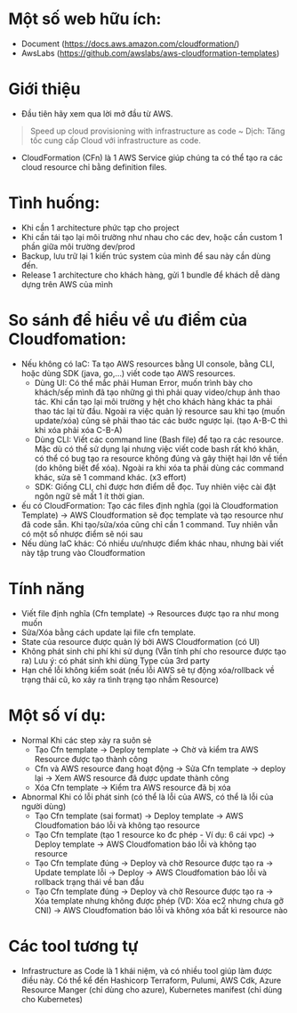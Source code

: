 # Một số web hữu ích:
- Document (https://docs.aws.amazon.com/cloudformation/)
- AwsLabs (https://github.com/awslabs/aws-cloudformation-templates)
# Giới thiệu
- Đầu tiên hãy xem qua lời mở đầu từ AWS.
>Speed up cloud provisioning with infrastructure as code ~ Dịch: Tăng tốc cung cấp Cloud với infrastructure as code.

- CloudFormation (CFn) là 1 AWS Service giúp chúng ta có thể tạo ra các cloud resource chỉ bằng definition files.

# Tình huống:
- Khi cần 1 architecture phức tạp cho project
- Khi cần tái tạo lại môi trường như nhau cho các dev, hoặc cần custom 1 phần giữa môi trường dev/prod
- Backup, lưu trữ lại 1 kiến trúc system của mình để sau này cần dùng đến.
- Release 1 architecture cho khách hàng, gửi 1 bundle để khách dễ dàng dựng trên AWS của mình
# So sánh để hiểu về ưu điểm của Cloudfomation:
- Nếu không có IaC: Ta tạo AWS resources bằng UI console, bằng CLI, hoặc dùng SDK (java, go,…) viết code tạo AWS resources.
    + Dùng UI: Có thể mắc phải Human Error, muốn trình bày cho khách/sếp mình đã tạo những gì thì phải quay video/chụp ảnh thao tác. Khi cần tạo lại môi trường y hệt cho khách hàng khác ta phải thao tác lại từ đầu. Ngoài ra việc quản lý resource sau khi tạo (muốn update/xóa) cũng sẽ phải thao tác các bước ngược lại. (tạo A-B-C thì khi xóa phải xóa C-B-A)
    + Dùng CLI: Viết các command line (Bash file) để tạo ra các resource. Mặc dù có thể sử dụng lại nhưng việc viết code bash rất khó khăn, có thể có bug tạo ra resource không đúng và gây thiệt hại lớn về tiền (do không biết để xóa). Ngoài ra khi xóa ta phải dùng các command khác, sửa sẽ 1 command khác. (x3 effort)
    + SDK: Giống CLI, chỉ được hơn điểm dễ đọc. Tuy nhiên việc cài đặt ngôn ngữ sẽ mất 1 ít thời gian.
- ếu có CloudFormation: Tạo các files định nghĩa (gọi là Cloudformation Template) -> AWS Cloudformation sẽ đọc template và tạo resource như đã code sẵn. Khi tạo/sửa/xóa cũng chỉ cần 1 command. Tuy nhiên vẫn có một số nhược điểm sẽ nói sau
- Nếu dùng IaC khác: Có nhiều ưu/nhược điểm khác nhau, nhưng bài viết này tập trung vào Cloudformation
# Tính năng
- Viết file định nghĩa (Cfn template) -> Resources được tạo ra như mong muốn
- Sửa/Xóa bằng cách update lại file cfn template.
- State của resource được quản lý bởi AWS Cloudformation (có UI)
- Không phát sinh chi phí khi sử dụng (Vẫn tính phí cho resource được tạo ra) Lưu ý: có phát sinh khi dùng Type của 3rd party
- Hạn chế lỗi không kiểm soát (nếu lỗi AWS sẽ tự động xóa/rollback về trạng thái cũ, ko xảy ra tình trạng tạo nhầm Resource)
# Một số ví dụ:
- Normal Khi các step xảy ra suôn sẻ
    + Tạo Cfn template -> Deploy template -> Chờ và kiểm tra AWS Resource được tạo thành công
    + Cfn và AWS resource đang hoạt động -> Sửa Cfn template -> deploy lại -> Xem AWS resource đã được update thành công
    + Xóa Cfn template -> Kiểm tra AWS resource đã bị xóa
- Abnormal Khi có lỗi phát sinh (có thể là lỗi của AWS, có thể là lỗi của người dùng)
    + Tạo Cfn template (sai format) -> Deploy template -> AWS Cloudfomation báo lỗi và không tạo resource
    + Tạo Cfn template (tạo 1 resource ko đc phép - Ví dụ: 6 cái vpc) -> Deploy template -> AWS Cloudfomation báo lỗi và không tạo resource
    + Tạo Cfn template đúng -> Deploy và chờ Resource được tạo ra -> Update template lỗi -> Deploy -> AWS Cloudfomation báo lỗi và rollback trạng thái về ban đầu
    + Tạo Cfn template đúng -> Deploy và chờ Resource được tạo ra -> Xóa template nhưng không được phép (VD: Xóa ec2 nhưng chưa gỡ CNI) -> AWS Cloudfomation báo lỗi và không xóa bất kì resource nào
# Các tool tương tự
- Infrastructure as Code là 1 khái niệm, và có nhiều tool giúp làm được điều này. Có thể kể đến Hashicorp Terraform, Pulumi, AWS Cdk, Azure Resource Manger (chỉ dùng cho azure), Kubernetes manifest (chỉ dùng cho Kubernetes)
